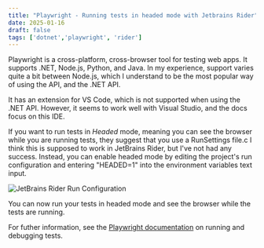 ```yaml
---
title: "Playwright - Running tests in headed mode with Jetbrains Rider"
date: 2025-01-16
draft: false
tags: ['dotnet','playwright', 'rider']
---
```


Playwright is a cross-platform, cross-browser tool for testing web apps. It supports .NET, Node.js, Python, and Java.
In my experience, support varies quite a bit between Node.js, which I understand to be the most popular way of using the API, and the .NET API.

It has an extension for VS Code, which is not supported when using the .NET API. However, it seems to work well with Visual Studio, and the docs focus on this IDE.

If you want to run tests in *Headed* mode, meaning you can see the browser while you are running tests, they suggest that you use a RunSettings file.c I think this is supposed to work in JetBrains Rider, but I've not had any success. Instead, you can enable headed mode by editing the project's run configuration and entering "HEADED=1" into the environment variables text input.

![JetBrains Rider Run Configuration](/images/rider-run-settings.png "JetBrains Rider Run Configuration")

You can now run your tests in headed mode and see the browser while the tests are running.

For futher information, see the [Playwright documentation](https://playwright.dev/dotnet/docs/running-tests) on running and debugging tests.

